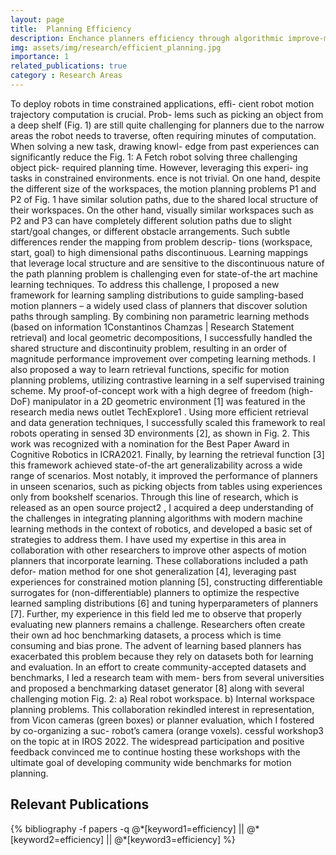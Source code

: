 ```yaml
---
layout: page
title:  Planning Efficiency 
description: Enchance planners efficiency through algorithmic improve-ments and learning methods.
img: assets/img/research/efficient_planning.jpg
importance: 1
related_publications: true
category : Research Areas
---
```


To deploy robots in time constrained applications, effi-
cient robot motion trajectory computation is crucial. Prob-
lems such as picking an object from a deep shelf (Fig. 1)
are still quite challenging for planners due to the narrow
areas the robot needs to traverse, often requiring minutes
of computation. When solving a new task, drawing knowl-
edge from past experiences can significantly reduce the
Fig. 1: A Fetch robot solving three challenging object pick- required planning time. However, leveraging this experi-
ing tasks in constrained environments.
ence is not trivial. On one hand, despite the different size
of the workspaces, the motion planning problems P1 and P2 of Fig. 1 have similar solution paths,
due to the shared local structure of their workspaces. On the other hand, visually similar workspaces
such as P2 and P3 can have completely different solution paths due to slight start/goal changes, or
different obstacle arrangements. Such subtle differences render the mapping from problem descrip-
tions (workspace, start, goal) to high dimensional paths discontinuous. Learning mappings that
leverage local structure and are sensitive to the discontinuous nature of the path planning problem
is challenging even for state-of-the art machine learning techniques.
To address this challenge, I proposed a new framework for learning sampling distributions to
guide sampling-based motion planners – a widely used class of planners that discover solution
paths through sampling. By combining non parametric learning methods (based on information
1Constantinos Chamzas | Research Statement
retrieval) and local geometric decompositions, I successfully handled the shared structure and
discontinuity problem, resulting in an order of magnitude performance improvement over competing
learning methods. I also proposed a way to learn retrieval functions, specific for motion planning
problems, utilizing contrastive learning in a self supervised training scheme. My proof-of-concept
work with a high degree of freedom (high-DoF) manipulator in a 2D geometric environment [1]
was featured in the research media news outlet TechExplore1 . Using more efficient retrieval and
data generation techniques, I successfully scaled this framework to real robots operating in sensed
3D environments [2], as shown in Fig. 2. This work was recognized with a nomination for the Best
Paper Award in Cognitive Robotics in ICRA2021. Finally, by learning the retrieval function [3] this
framework achieved state-of-the art generalizability across a wide range of scenarios. Most notably,
it improved the performance of planners in unseen scenarios, such as picking objects from tables
using experiences only from bookshelf scenarios. Through this line of research, which is released as
an open source project2 , I acquired a deep understanding of the challenges in integrating planning
algorithms with modern machine learning methods in the context of robotics, and developed a basic
set of strategies to address them.
I have used my expertise in this area in collaboration with other researchers to improve other
aspects of motion planners that incorporate learning. These collaborations included a path defor-
mation method for one shot generalization [4], leveraging past experiences for constrained motion
planning [5], constructing differentiable surrogates for (non-differentiable) planners to optimize the
respective learned sampling distributions [6] and tuning hyperparameters of planners [7].
Further, my experience in this field led me to observe
that properly evaluating new planners remains a challenge.
Researchers often create their own ad hoc benchmarking
datasets, a process which is time consuming and bias prone.
The advent of learning based planners has exacerbated this
problem because they rely on datasets both for learning
and evaluation. In an effort to create community-accepted
datasets and benchmarks, I led a research team with mem-
bers from several universities and proposed a benchmarking
dataset generator [8] along with several challenging motion
Fig. 2: a) Real robot workspace. b) Internal workspace
planning problems. This collaboration rekindled interest in representation, from Vicon cameras (green boxes) or
planner evaluation, which I fostered by co-organizing a suc- robot’s camera (orange voxels).
cessful workshop3 on the topic at in IROS 2022. The widespread participation and positive feedback
convinced me to continue hosting these workshops with the ultimate goal of developing community
wide benchmarks for motion planning.


<div class="publications">
<left> <h2><span style="color: var(--global-theme-color)"> Relevant Publications </span></h2> </left>
{% bibliography -f papers -q @*[keyword1=efficiency] || @*[keyword2=efficiency] || @*[keyword3=efficiency] %}
</div>